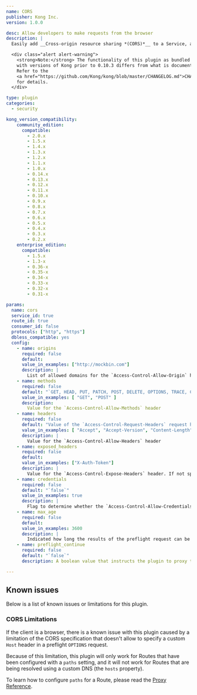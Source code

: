 ```yaml
---
name: CORS
publisher: Kong Inc.
version: 1.0.0

desc: Allow developers to make requests from the browser
description: |
  Easily add __Cross-origin resource sharing *(CORS)*__ to a Service, a Route by enabling this plugin.

  <div class="alert alert-warning">
    <strong>Note:</strong> The functionality of this plugin as bundled
    with versions of Kong prior to 0.10.3 differs from what is documented herein.
    Refer to the
    <a href="https://github.com/Kong/kong/blob/master/CHANGELOG.md">CHANGELOG</a>
    for details.
  </div>

type: plugin
categories:
  - security

kong_version_compatibility:
    community_edition:
      compatible:
        - 2.0.x
        - 1.5.x      
        - 1.4.x
        - 1.3.x
        - 1.2.x
        - 1.1.x
        - 1.0.x
        - 0.14.x
        - 0.13.x
        - 0.12.x
        - 0.11.x
        - 0.10.x
        - 0.9.x
        - 0.8.x
        - 0.7.x
        - 0.6.x
        - 0.5.x
        - 0.4.x
        - 0.3.x
        - 0.2.x
    enterprise_edition:
      compatible:
        - 1.5.x
        - 1.3-x
        - 0.36-x
        - 0.35-x
        - 0.34-x
        - 0.33-x
        - 0.32-x
        - 0.31-x

params:
  name: cors
  service_id: true
  route_id: true
  consumer_id: false
  protocols: ["http", "https"]
  dbless_compatible: yes
  config:
    - name: origins
      required: false
      default:
      value_in_examples: ["http://mockbin.com"]
      description: |
        List of allowed domains for the `Access-Control-Allow-Origin` header. If you wish to allow all origins, add `*` as a single value to this configuration field. The accepted values can either be flat strings or PCRE regexes. **NOTE**: Prior to Kong 0.10.x, this parameter was `config.origin` (note the change in trailing `s`), and only accepted a single value, or the `*` special value.
    - name: methods
      required: false
      default: "`GET, HEAD, PUT, PATCH, POST, DELETE, OPTIONS, TRACE, CONNECT`"
      value_in_examples: [ "GET", "POST" ]
      description:
        Value for the `Access-Control-Allow-Methods` header
    - name: headers
      required: false
      default: "Value of the `Access-Control-Request-Headers` request header"
      value_in_examples: [ "Accept", "Accept-Version", "Content-Length", "Content-MD5", "Content-Type", "Date", "X-Auth-Token" ]
      description: |
        Value for the `Access-Control-Allow-Headers` header
    - name: exposed_headers
      required: false
      default:
      value_in_examples: ["X-Auth-Token"]
      description: |
        Value for the `Access-Control-Expose-Headers` header. If not specified, no custom headers are exposed.
    - name: credentials
      required: false
      default: "`false`"
      value_in_examples: true
      description: |
        Flag to determine whether the `Access-Control-Allow-Credentials` header should be sent with `true` as the value.
    - name: max_age
      required: false
      default:
      value_in_examples: 3600
      description: |
        Indicated how long the results of the preflight request can be cached, in `seconds`.
    - name: preflight_continue
      required: false
      default: "`false`"
      description: A boolean value that instructs the plugin to proxy the `OPTIONS` preflight request to the upstream service.

---
```


## Known issues

Below is a list of known issues or limitations for this plugin.

### CORS Limitations

If the client is a browser, there is a known issue with this plugin caused by a
limitation of the CORS specification that doesn't allow to specify a custom
`Host` header in a preflight `OPTIONS` request.

Because of this limitation, this plugin will only work for Routes that have been
configured with a `paths` setting, and it will not work for Routes that
are being resolved using a custom DNS (the `hosts` property).

To learn how to configure `paths` for a Route, please read the [Proxy
Reference][proxy-reference].

[configuration]: /latest/configuration
[proxy-reference]: /0.12.x/proxy#request-uri
